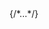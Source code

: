 <div 
className={`flex ${someCondition ? 'special-class' : ''} items-start pt-4 text-lg`}
>
  {/*...*/}
</div>
